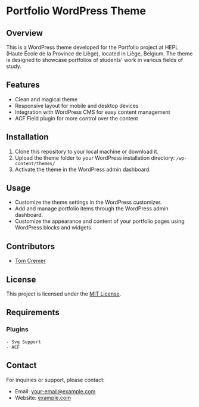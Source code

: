 # Portfolio WordPress Theme

## Overview
This is a WordPress theme developed for the Portfolio project at HEPL (Haute École de la Province de Liège), located in Liège, Belgium. The theme is designed to showcase portfolios of students' work in various fields of study.

## Features
- Clean and magical theme
- Responsive layout for mobile and desktop devices
- Integration with WordPress CMS for easy content management
- ACF Field plugin for more control over the content

## Installation
1. Clone this repository to your local machine or download it.
2. Upload the theme folder to your WordPress installation directory: `/wp-content/themes/`
3. Activate the theme in the WordPress admin dashboard.

## Usage
- Customize the theme settings in the WordPress customizer.
- Add and manage portfolio items through the WordPress admin dashboard.
- Customize the appearance and content of your portfolio pages using WordPress blocks and widgets.

## Contributors
- [Tom Cremer](https://github.com/tom-cremer)

## License
This project is licensed under the [MIT License](LICENSE).

## Requirements

  ### Plugins
  
    - Svg Support
    - ACF

## Contact
For inquiries or support, please contact:
- Email: your-email@example.com
- Website: [example.com](https://tomcremer.be)
